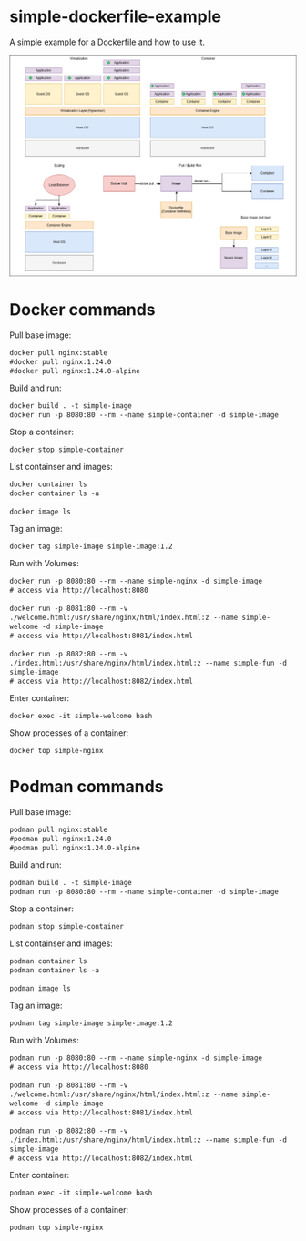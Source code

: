 # simple-dockerfile-example

A simple example for a Dockerfile and how to use it.

![Overview](container.png)

# Docker commands

Pull base image:

```
docker pull nginx:stable
#docker pull nginx:1.24.0
#docker pull nginx:1.24.0-alpine
```

Build and run:

```
docker build . -t simple-image
docker run -p 8080:80 --rm --name simple-container -d simple-image
```

Stop a container:

```
docker stop simple-container
```

List containser and images:

```
docker container ls
docker container ls -a

docker image ls
```

Tag an image:

```
docker tag simple-image simple-image:1.2
```

Run with Volumes:

```
docker run -p 8080:80 --rm --name simple-nginx -d simple-image
# access via http://localhost:8080

docker run -p 8081:80 --rm -v ./welcome.html:/usr/share/nginx/html/index.html:z --name simple-welcome -d simple-image
# access via http://localhost:8081/index.html

docker run -p 8082:80 --rm -v ./index.html:/usr/share/nginx/html/index.html:z --name simple-fun -d simple-image
# access via http://localhost:8082/index.html
```

Enter container:

```
docker exec -it simple-welcome bash
```

Show processes of a container:

```
docker top simple-nginx 
```


# Podman commands

Pull base image:

```
podman pull nginx:stable
#podman pull nginx:1.24.0
#podman pull nginx:1.24.0-alpine
```

Build and run:

```
podman build . -t simple-image
podman run -p 8080:80 --rm --name simple-container -d simple-image
```

Stop a container:

```
podman stop simple-container
```

List containser and images:

```
podman container ls
podman container ls -a

podman image ls
```

Tag an image:

```
podman tag simple-image simple-image:1.2
```

Run with Volumes:

```
podman run -p 8080:80 --rm --name simple-nginx -d simple-image
# access via http://localhost:8080

podman run -p 8081:80 --rm -v ./welcome.html:/usr/share/nginx/html/index.html:z --name simple-welcome -d simple-image
# access via http://localhost:8081/index.html

podman run -p 8082:80 --rm -v ./index.html:/usr/share/nginx/html/index.html:z --name simple-fun -d simple-image
# access via http://localhost:8082/index.html
```

Enter container:

```
podman exec -it simple-welcome bash
```

Show processes of a container:

```
podman top simple-nginx 
```
